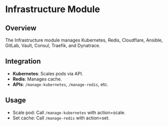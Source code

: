 # Infrastructure Module

## Overview

The Infrastructure module manages Kubernetes, Redis, Cloudflare, Ansible, GitLab, Vault, Consul, Traefik, and Dynatrace.

## Integration

- **Kubernetes**: Scales pods via API.
- **Redis**: Manages cache.
- **APIs**: `/manage-kubernetes`, `/manage-redis`, etc.

## Usage

- Scale pod: Call `/manage-kubernetes` with action=scale.
- Set cache: Call `/manage-redis` with action=set.
